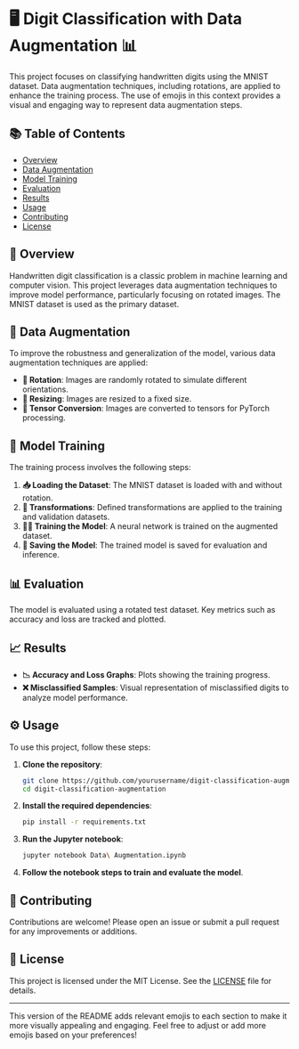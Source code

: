 # 🖥️ Digit Classification with Data Augmentation 📊

This project focuses on classifying handwritten digits using the MNIST dataset. Data augmentation techniques, including rotations, are applied to enhance the training process. The use of emojis in this context provides a visual and engaging way to represent data augmentation steps.

## 📚 Table of Contents
- [Overview](#overview)
- [Data Augmentation](#data-augmentation)
- [Model Training](#model-training)
- [Evaluation](#evaluation)
- [Results](#results)
- [Usage](#usage)
- [Contributing](#contributing)
- [License](#license)

## 🌟 Overview

Handwritten digit classification is a classic problem in machine learning and computer vision. This project leverages data augmentation techniques to improve model performance, particularly focusing on rotated images. The MNIST dataset is used as the primary dataset.

## 🔄 Data Augmentation

To improve the robustness and generalization of the model, various data augmentation techniques are applied:

- **🔄 Rotation**: Images are randomly rotated to simulate different orientations.
- **📏 Resizing**: Images are resized to a fixed size.
- **🔄 Tensor Conversion**: Images are converted to tensors for PyTorch processing.

## 🧠 Model Training

The training process involves the following steps:

1. **📥 Loading the Dataset**: The MNIST dataset is loaded with and without rotation.
2. **🔄 Transformations**: Defined transformations are applied to the training and validation datasets.
3. **🏋️‍♂️ Training the Model**: A neural network is trained on the augmented dataset.
4. **💾 Saving the Model**: The trained model is saved for evaluation and inference.

## 📊 Evaluation

The model is evaluated using a rotated test dataset. Key metrics such as accuracy and loss are tracked and plotted.

## 📈 Results

- **📉 Accuracy and Loss Graphs**: Plots showing the training progress.
- **❌ Misclassified Samples**: Visual representation of misclassified digits to analyze model performance.

## ⚙️ Usage

To use this project, follow these steps:

1. **Clone the repository**:
   ```bash
   git clone https://github.com/yourusername/digit-classification-augmentation.git
   cd digit-classification-augmentation
   ```

2. **Install the required dependencies**:
   ```bash
   pip install -r requirements.txt
   ```

3. **Run the Jupyter notebook**:
   ```bash
   jupyter notebook Data\ Augmentation.ipynb
   ```

4. **Follow the notebook steps to train and evaluate the model**.

## 🤝 Contributing

Contributions are welcome! Please open an issue or submit a pull request for any improvements or additions.

## 📄 License

This project is licensed under the MIT License. See the [LICENSE](LICENSE) file for details.

---

This version of the README adds relevant emojis to each section to make it more visually appealing and engaging. Feel free to adjust or add more emojis based on your preferences!
